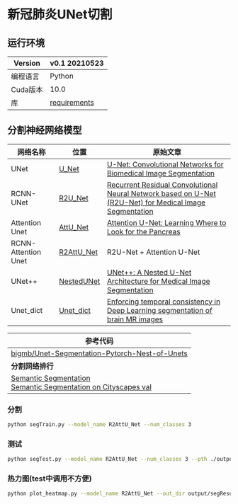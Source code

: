 # 新冠肺炎UNet切割

## 运行环境

| Version  | v0.1    20210523                |
| -------- | ------------------------------- |
| 编程语言 | Python                          |
| Cuda版本 | 10.0                            |
| 库       | [requirements](./requirement.txt) |



## 分割神经网络模型

| 网络名称            | 位置                          | 原始文章                                                     |
| ------------------- | ----------------------------- | ------------------------------------------------------------ |
| UNet                | [U_Net](models/model.py)      | [U-Net: Convolutional Networks for Biomedical Image Segmentation](https://arxiv.org/abs/1505.04597) |
| RCNN-UNet           | [R2U_Net](models/model.py)    | [Recurrent Residual Convolutional Neural Network based on U-Net (R2U-Net) for Medical Image Segmentation](https://arxiv.org/abs/1802.06955) |
| Attention Unet      | [AttU_Net](models/model.py)   | [Attention U-Net: Learning Where to Look for the Pancreas](https://arxiv.org/abs/1804.03999) |
| RCNN-Attention Unet | [R2AttU_Net](models/model.py) | R2U-Net + Attention U-Net                                    |
| UNet++              | [NestedUNet](models/model.py) | [UNet++: A Nested U-Net Architecture for Medical Image Segmentation](https://arxiv.org/abs/1807.10165) |
| Unet_dict           | [Unet_dict](models/model.py)  | [Enforcing temporal consistency in Deep Learning segmentation of brain MR images](https://arxiv.org/pdf/1906.07160.pdf) |

| 参考代码                                                     |
| ------------------------------------------------------------ |
| [bigmb/Unet-Segmentation-Pytorch-Nest-of-Unets](https://github.com/bigmb/Unet-Segmentation-Pytorch-Nest-of-Unets) |
| **分割网络排行**                                             |
| [Semantic Segmentation](https://paperswithcode.com/task/semantic-segmentation)<br>[Semantic Segmentation on Cityscapes val](https://paperswithcode.com/sota/semantic-segmentation-on-cityscapes-val?p=unet-a-nested-u-net-architecture-for-medical) |



### 分割

```bash
python segTrain.py --model_name R2AttU_Net --num_classes 3
```



### 测试

```bash
python segTest.py --model_name R2AttU_Net --num_classes 3 --pth ./output/saved_models/best_epoch_model.pth
```



### 热力图(test中调用不方便)

```bash
python plot_heatmap.py --model_name R2AttU_Net --out_dir output/segResult
```

